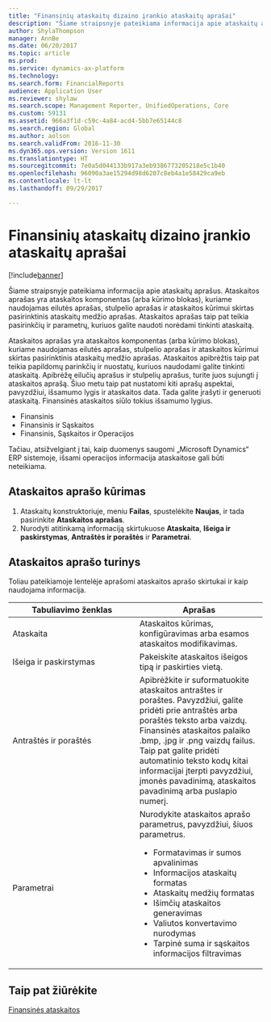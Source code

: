 ```yaml
---
title: "Finansinių ataskaitų dizaino įrankio ataskaitų aprašai"
description: "Šiame straipsnyje pateikiama informacija apie ataskaitų aprašus. Ataskaitos aprašas yra ataskaitos komponentas (arba kūrimo blokas), kuriame naudojamas eilutės aprašas, stulpelio aprašas ir ataskaitos kūrimui skirtas pasirinktinis ataskaitų medžio aprašas. Ataskaitos aprašas taip pat teikia pasirinkčių ir parametrų, kuriuos galite naudoti norėdami tinkinti ataskaitą."
author: ShylaThompson
manager: AnnBe
ms.date: 06/20/2017
ms.topic: article
ms.prod: 
ms.service: dynamics-ax-platform
ms.technology: 
ms.search.form: FinancialReports
audience: Application User
ms.reviewer: shylaw
ms.search.scope: Management Reporter, UnifiedOperations, Core
ms.custom: 59131
ms.assetid: 966a3f1d-c59c-4a84-acd4-5bb7e65144c8
ms.search.region: Global
ms.author: aolson
ms.search.validFrom: 2016-11-30
ms.dyn365.ops.version: Version 1611
ms.translationtype: HT
ms.sourcegitcommit: 7e0a5d044133b917a3eb9386773205218e5c1b40
ms.openlocfilehash: 96090a3ae15294d98d6207c8eb4a1e58429ca9eb
ms.contentlocale: lt-lt
ms.lasthandoff: 09/29/2017

---
```


# <a name="report-definitions-in-financial-report-designer"></a>Finansinių ataskaitų dizaino įrankio ataskaitų aprašai

[!include[banner](../includes/banner.md)]


Šiame straipsnyje pateikiama informacija apie ataskaitų aprašus. Ataskaitos aprašas yra ataskaitos komponentas (arba kūrimo blokas), kuriame naudojamas eilutės aprašas, stulpelio aprašas ir ataskaitos kūrimui skirtas pasirinktinis ataskaitų medžio aprašas. Ataskaitos aprašas taip pat teikia pasirinkčių ir parametrų, kuriuos galite naudoti norėdami tinkinti ataskaitą. 

Ataskaitos aprašas yra ataskaitos komponentas (arba kūrimo blokas), kuriame naudojamas eilutės aprašas, stulpelio aprašas ir ataskaitos kūrimui skirtas pasirinktinis ataskaitų medžio aprašas. Ataskaitos apibrėžtis taip pat teikia papildomų parinkčių ir nuostatų, kuriuos naudodami galite tinkinti ataskaitą. Apibrėžę eilučių aprašus ir stulpelių aprašus, turite juos sujungti į ataskaitos aprašą. Šiuo metu taip pat nustatomi kiti aprašų aspektai, pavyzdžiui, išsamumo lygis ir ataskaitos data. Tada galite įrašyti ir generuoti ataskaitą. Finansinės ataskaitos siūlo tokius išsamumo lygius.

-   Finansinis
-   Finansinis ir Sąskaitos
-   Finansinis, Sąskaitos ir Operacijos

Tačiau, atsižvelgiant į tai, kaip duomenys saugomi „Microsoft Dynamics“ ERP sistemoje, išsami operacijos informacija ataskaitose gali būti neteikiama.

## <a name="create-a-report-definition"></a>Ataskaitos aprašo kūrimas
1.  Ataskaitų konstruktoriuje, meniu **Failas**, spustelėkite **Naujas**, ir tada pasirinkite **Ataskaitos aprašas**.
2.  Nurodyti atitinkamą informaciją skirtukuose **Ataskaita**, **Išeiga ir paskirstymas**, **Antraštės ir poraštės** ir **Parametrai**.

## <a name="contents-of-a-report-definition"></a>Ataskaitos aprašo turinys
Toliau pateikiamoje lentelėje aprašomi ataskaitos aprašo skirtukai ir kaip naudojama informacija.

<table>
<colgroup>
<col width="50%" />
<col width="50%" />
</colgroup>
<thead>
<tr class="header">
<th>Tabuliavimo ženklas</th>
<th>Aprašas</th>
</tr>
</thead>
<tbody>
<tr class="odd">
<td>Ataskaita</td>
<td>Ataskaitos kūrimas, konfigūravimas arba esamos ataskaitos modifikavimas.</td>
</tr>
<tr class="even">
<td>Išeiga ir paskirstymas</td>
<td>Pakeiskite ataskaitos išeigos tipą ir paskirties vietą.</td>
</tr>
<tr class="odd">
<td>Antraštės ir poraštės</td>
<td>Apibrėžkite ir suformatuokite ataskaitos antraštes ir poraštes. Pavyzdžiui, galite pridėti prie antraštės arba poraštės teksto arba vaizdų. Finansinės ataskaitos palaiko .bmp, .jpg ir .png vaizdų failus. Taip pat galite pridėti automatinio teksto kodų kitai informacijai įterpti pavyzdžiui, įmonės pavadinimą, ataskaitos pavadinimą arba puslapio numerį.</td>
</tr>
<tr class="even">
<td>Parametrai</td>
<td>Nurodykite ataskaitos aprašo parametrus, pavyzdžiui, šiuos parametrus.
<ul>
<li>Formatavimas ir sumos apvalinimas</li>
<li>Informacijos ataskaitų formatas</li>
<li>Ataskaitų medžių formatas</li>
<li>Išimčių ataskaitos generavimas</li>
<li>Valiutos konvertavimo nurodymas</li>
<li>Tarpinė suma ir sąskaitos informacijos filtravimas</li>
</ul></td>
</tr>
</tbody>
</table>



<a name="see-also"></a>Taip pat žiūrėkite
--------

[Finansinės ataskaitos](financial-reporting-intro.md)




